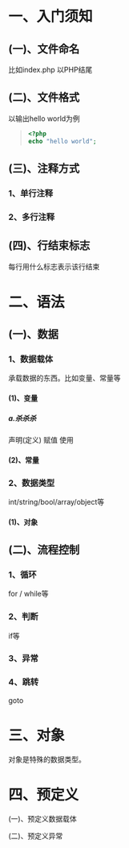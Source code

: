 # 一、入门须知

## (一)、文件命名

比如index.php 以PHP结尾

## (二)、文件格式

以输出hello world为例

>```php
><?php
>echo "hello world";
>
>```

## (三)、注释方式

### 1、单行注释

### 2、多行注释

## (四)、行结束标志

每行用什么标志表示该行结束

# 二、语法

## (一)、数据

### 1、数据载体

承载数据的东西。比如变量、常量等

#### (1)、变量

##### a.杀杀杀

声明(定义) 赋值   使用

#### (2)、常量

### 2、数据类型

int/string/bool/array/object等

#### (1)、对象

## (二)、流程控制

### 1、循环

for / while等

### 2、判断

if等

### 3、异常

### 4、跳转

goto

# 三、对象

对象是特殊的数据类型。

# 四、预定义

(一)、预定义数据载体

(二)、预定义异常



